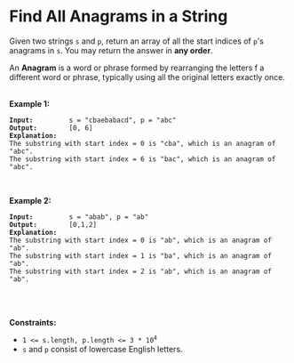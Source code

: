 <!-- markdownlint-disable -->

# Find All Anagrams in a String

Given two strings `s` and `p`, return an array of all the start indices of `p`'s anagrams in `s`. You may return the answer in **any order**.

An **Anagram** is a word or phrase formed by rearranging the letters f a different word or phrase, typically using all the original letters exactly once.<br>
<br>

**Example 1:**

<pre><code><strong>Input:</strong>         s = "cbaebabacd", p = "abc"
<strong>Output:</strong>        [0, 6]
<strong>Explanation:</strong>
The substring with start index = 0 is "cba", which is an anagram of "abc".
The substring with start index = 6 is "bac", which is an anagram of "abc".</code></pre>
<br>

**Example 2:**

<pre><code><strong>Input:</strong>         s = "abab", p = "ab"
<strong>Output:</strong>        [0,1,2]
<strong>Explanation:</strong>
The substring with start index = 0 is "ab", which is an anagram of "ab".
The substring with start index = 1 is "ba", which is an anagram of "ab".
The substring with start index = 2 is "ab", which is an anagram of "ab".</code></pre>
<br>
<br>

**Constraints:**

<ul>
    <li><code>1 <= s.length, p.length <= 3 * 10<sup>4</sup></code></li>
    <li><code>s</code> and <code>p</code> consist of lowercase English letters.</li>
</ul>
